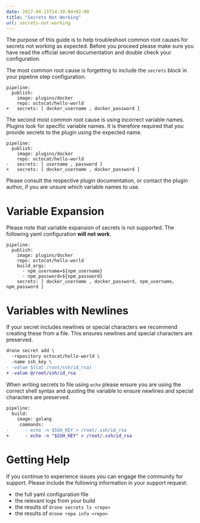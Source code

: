 ```yaml
---
date: 2017-04-15T14:39:04+02:00
title: "Secrets Not Working"
url: secrets-not-working
---
```


The purpose of this guide is to help troubleshoot common root causes for secrets not working as expected. Before you proceed please make sure you have read the official secret documentation and double check your configuration.

The most common root cause is forgetting to include the `secrets` block in your pipeline step configuration.

```
pipeline:
  publish:
    image: plugins/docker
    repo: octocat/hello-world
+   secrets: [ docker_username , docker_password ]
```

The second most common root cause is using incorrect variable names. Plugins look for specific variable names. It is therefore required that you provide secrets to the plugin using the expected name.

```
pipeline:
  publish:
    image: plugins/docker
    repo: octocat/hello-world
-   secrets: [ username , password ]
+   secrets: [ docker_username , docker_password ]
```

Please consult the respective plugin documentation, or contact the plugin author, if you are unsure which variable names to use.

# Variable Expansion

Please note that variable expansion of secrets is not supported. The following yaml configuration __will not work__.

```
pipeline:
  publish:
    image: plugins/docker
    repo: octocat/hello-world
    build_args:
      - npm_username=${npm_username}
      - npm_password=${npm_password}
    secrets: [ docker_username , docker_password, npm_username, npm_password ]
```

# Variables with Newlines

If your secret includes newlines or special characters we recommend creating these from a file. This ensures newlines and special characters are preserved.

```diff
drone secret add \
  -repository octocat/hello-world \
  -name ssh_key \
- -value $(cat /root/ssh/id_rsa)
+ -value @/root/ssh/id_rsa
```

When writing secrets to file using `echo` please ensure you are using the correct shell syntax and quoting the variable to ensure newlines and special characters are preserved.


```diff
pipeline:
  build:
    image: golang
     commands:
-      - echo -n $SSH_KEY > /root/.ssh/id_rsa
+      - echo -n "$SSH_KEY" > /root/.ssh/id_rsa
```

# Getting Help

If you continue to experience issues you can engage the community for support. Please include the  following information in your support request:

* the full yaml configuration file
* the relevant logs from your build
* the results of `drone secrets ls <repo>`
* the results of `drone repo info <repo>`
